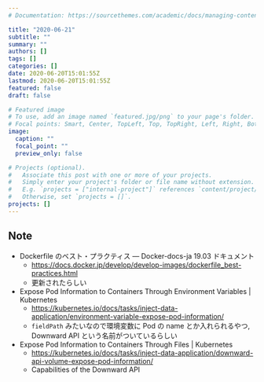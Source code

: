 ```yaml
---
# Documentation: https://sourcethemes.com/academic/docs/managing-content/

title: "2020-06-21"
subtitle: ""
summary: ""
authors: []
tags: []
categories: []
date: 2020-06-20T15:01:55Z
lastmod: 2020-06-20T15:01:55Z
featured: false
draft: false

# Featured image
# To use, add an image named `featured.jpg/png` to your page's folder.
# Focal points: Smart, Center, TopLeft, Top, TopRight, Left, Right, BottomLeft, Bottom, BottomRight.
image:
  caption: ""
  focal_point: ""
  preview_only: false

# Projects (optional).
#   Associate this post with one or more of your projects.
#   Simply enter your project's folder or file name without extension.
#   E.g. `projects = ["internal-project"]` references `content/project/deep-learning/index.md`.
#   Otherwise, set `projects = []`.
projects: []
---
```


## Note

* Dockerfile のベスト・プラクティス — Docker-docs-ja 19.03 ドキュメント
  * https://docs.docker.jp/develop/develop-images/dockerfile_best-practices.html
  * 更新されたらしい
* Expose Pod Information to Containers Through Environment Variables | Kubernetes
  * https://kubernetes.io/docs/tasks/inject-data-application/environment-variable-expose-pod-information/
  * `fieldPath` みたいなので環境変数に Pod の name とか入れられるやつ, Downward API という名前がついているらしい
* Expose Pod Information to Containers Through Files | Kubernetes
  * https://kubernetes.io/docs/tasks/inject-data-application/downward-api-volume-expose-pod-information/
  * Capabilities of the Downward API
